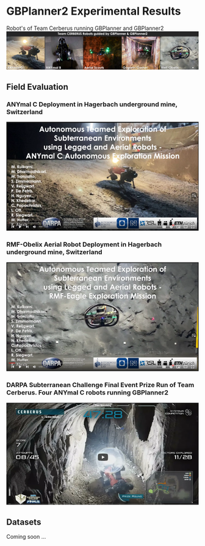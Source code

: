 # GBPlanner2 Experimental Results

Robot's of Team Cerberus running GBPlanner and GBPlanner2  
![gbplanner_robots](imgs/gbplanner_robots.png)

## Field Evaluation

### ANYmal C Deployment in Hagerbach underground mine, Switzerland
[![gbplanner_video](imgs/anymal_c_hagerbach.png)](https://www.youtube.com/watch?v=puyRbPtPyXw&list=PLu70ME0whad9Z4epZQ9VBYagKpyMyhZZ1&index=1)

### RMF-Obelix Aerial Robot Deployment in Hagerbach underground mine, Switzerland
[![gbplanner_video](imgs/rmf_hagerbach.png)](https://www.youtube.com/watch?v=F9udtbZFV-Q&list=PLu70ME0whad9Z4epZQ9VBYagKpyMyhZZ1&index=2)

### DARPA Subterranean Challenge Final Event Prize Run of Team Cerberus. Four ANYmal C robots running GBPlanner2
[![gbplanner_video](imgs/final_event_deployment.png)](https://www.youtube.com/watch?v=ufvDtnscQgA)

## Datasets
Coming soon ...